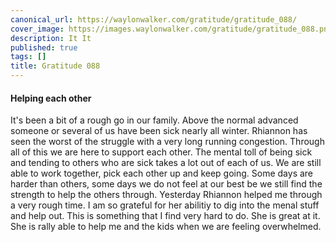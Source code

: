 ```yaml
---
canonical_url: https://waylonwalker.com/gratitude/gratitude_088/
cover_image: https://images.waylonwalker.com/gratitude/gratitude_088.png
description: It It
published: true
tags: []
title: Gratitude 088
---
```


#### Helping each other

It's been a bit of a rough go in our family.  Above the normal advanced someone or several of us have been sick nearly all winter.  Rhiannon has seen the worst of the struggle with a very long running congestion.  Through all of this we are here to support each other.  The mental toll of being sick and tending to others who are sick takes a lot out of each of us.  We are still able to work together, pick each other up and keep going. Some days are harder than others, some days we do not feel at our best be we still find the strength to help the others through.  Yesterday Rhiannon helped me through a very rough time.  I am so grateful for her abilitiy to dig into the menal stuff and help out.  This is something that I find very hard to do.  She is great at it.  She is rally able to help me and the kids when we are feeling overwhelmed.